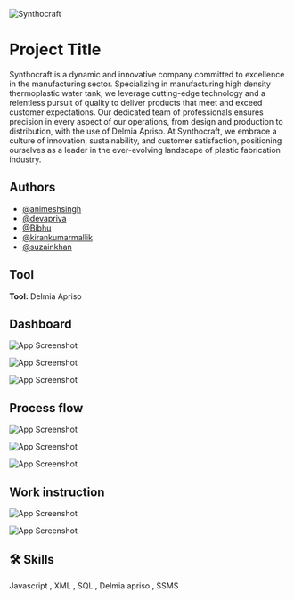 
![Synthocraft](https://github.com/AnimeshSingh747/Synthocraft-Production/assets/112372614/d7b8f969-37ea-4bf2-b60e-4a5b0bbe6682)


# Project Title

Synthocraft is a dynamic and innovative company committed to excellence in the manufacturing sector. Specializing in manufacturing high density thermoplastic water tank, we leverage cutting-edge technology and a relentless pursuit of quality to deliver products that meet and exceed customer expectations. Our dedicated team of professionals ensures precision in every aspect of our operations, from design and production to distribution, with the use of Delmia Apriso. At Synthocraft, we embrace a culture of innovation, sustainability, and customer satisfaction, positioning ourselves as a leader in the ever-evolving landscape of plastic fabrication industry.


## Authors

- [@animeshsingh](https://github.com/AnimeshSingh747)
- [@devapriya](https://github.com/debapriya05)
- [@Bibhu](https://github.com/Bibhu9)
- [@kirankumarmallik](https://github.com/AnimeshSingh747)
- [@suzainkhan](https://github.com/AnimeshSingh747)



## Tool

**Tool:** Delmia Apriso 



## Dashboard

![App Screenshot](https://github.com/AnimeshSingh747/Synthocraft-Production/assets/112372614/54ee037f-a1d7-4c83-b006-2a22ebf0c3b8)

![App Screenshot](https://github.com/AnimeshSingh747/Synthocraft-Production/assets/112372614/fece3ad4-0399-465a-8983-6a3ba5984e12)

![App Screenshot](https://github.com/AnimeshSingh747/Synthocraft-Production/assets/112372614/8637b118-6668-4efc-ae8b-8bb114e5bf99)


## Process flow

![App Screenshot](https://github.com/AnimeshSingh747/Synthocraft-Production/assets/112372614/a160ce21-8995-450d-afd5-1d55b43abe89)

![App Screenshot](https://github.com/AnimeshSingh747/Synthocraft-Production/assets/112372614/414198c4-1660-4347-aff1-74328ee65a23)

![App Screenshot](https://github.com/AnimeshSingh747/Synthocraft-Production/assets/112372614/74ed963b-5d7f-4914-a5cc-e16f0735e9b0)

## Work instruction

![App Screenshot](https://github.com/AnimeshSingh747/Synthocraft-Production/assets/112372614/2325a3ff-2bb7-4147-a99f-84dd3ba0caf7)

![App Screenshot](https://github.com/AnimeshSingh747/Synthocraft-Production/assets/112372614/49e743c8-cbb8-4aa0-ba54-549cbaf9baba)
## 🛠 Skills
Javascript , XML , SQL , Delmia apriso , SSMS

